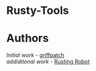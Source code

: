 # Rusty-Tools

# Authors

*Initial work* - [griffpatch](https://github.com/griffpatch)  
*addiditonal work* - [Rusting Robot](https://github.com/RustingRobot)
